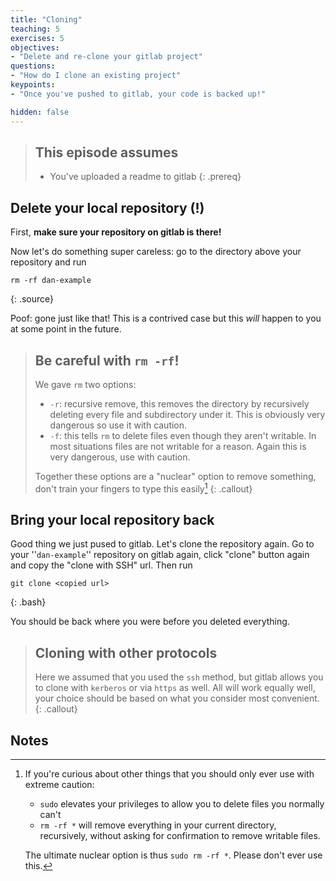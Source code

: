 ```yaml
---
title: "Cloning"
teaching: 5
exercises: 5
objectives:
- "Delete and re-clone your gitlab project"
questions:
- "How do I clone an existing project"
keypoints:
- "Once you've pushed to gitlab, your code is backed up!"

hidden: false
---
```


> ## This episode assumes
>
> - You've uploaded a readme to gitlab
{: .prereq}

## Delete your local repository (!)

First, **make sure your repository on gitlab is there!**

Now let's do something super careless: go to the directory above your repository and run

~~~
rm -rf dan-example
~~~
{: .source}

Poof: gone just like that! This is a contrived case but this _will_ happen to you at some point in the future.

> ## Be careful with `rm -rf`!
>
> We gave `rm` two options:
>  - `-r`: recursive remove, this removes the directory by recursively
>    deleting every file and subdirectory under it. This is obviously very
>    dangerous so use it with caution.
>  - `-f`: this tells `rm` to delete files even though they aren't writable.
>    In most situations files are not writable for a reason. Again this is
>    very dangerous, use with caution.
>
> Together these options are a "nuclear" option to remove something, don't
> train your fingers to type this easily[^1]
{: .callout}

[^1]: If you're curious about other things that you should only ever
    use with extreme caution:

       - `sudo` elevates your privileges to allow you to delete files you
          normally can't
       - `rm -rf *` will remove everything in your current directory,
          recursively, without asking for confirmation to remove
          writable files.

    The ultimate nuclear option is thus `sudo rm -rf *`. Please don't
    ever use this.

## Bring your local repository back

Good thing we just pused to gitlab. Let's clone the repository
again. Go to your ''`dan-example`'' repository on gitlab again, click
"clone" button again and copy the "clone with SSH" url. Then run

~~~
git clone <copied url>
~~~
{: .bash}

You should be back where you were before you deleted everything.

> ## Cloning with other protocols
>
> Here we assumed that you used the `ssh` method, but gitlab allows
> you to clone with `kerberos` or via `https` as well. All will work
> equally well, your choice should be based on what you consider most
> convenient.
{: .callout}

## Notes
